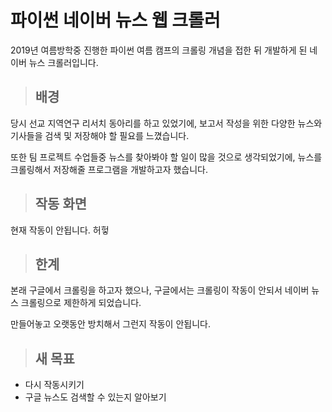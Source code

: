 # 파이썬 네이버 뉴스 웹 크롤러

2019년 여름방학중 진행한 파이썬 여름 캠프의 크롤링 개념을 접한 뒤 개발하게 된 네이버 뉴스 크롤러입니다.

> ## 배경
당시 선교 지역연구 리서치 동아리를 하고 있었기에, 보고서 작성을 위한 다양한 뉴스와 기사들을 검색 및 저장해야 할 필요를 느꼈습니다.

또한 팀 프로젝트 수업들중 뉴스를 찾아봐야 할 일이 많을 것으로 생각되었기에, 뉴스를 크롤링해서 저장해줄 프로그램을 개발하고자 했습니다.

> ## 작동 화면
현재 작동이 안됩니다. 허헣

> ## 한계
본래 구글에서 크롤링을 하고자 했으나, 구글에서는 크롤링이 작동이 안되서 네이버 뉴스 크롤링으로 제한하게 되었습니다.  

만들어놓고 오랫동안 방치해서 그런지 작동이 안됩니다.  


> ## 새 목표
- 다시 작동시키기
- 구글 뉴스도 검색할 수 있는지 알아보기
